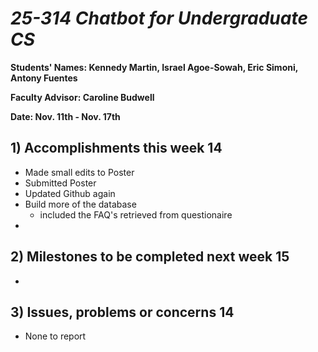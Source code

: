 # *25-314 Chatbot for Undergraduate CS*

**Students' Names: Kennedy Martin, Israel Agoe-Sowah, Eric Simoni, Antony Fuentes**

**Faculty Advisor: Caroline Budwell**

**Date: Nov. 11th - Nov. 17th**

## 1) Accomplishments this week 14
   - Made small edits to Poster
   - Submitted Poster
   - Updated Github again
   - Build more of the database
        - included the FAQ's retrieved from questionaire
   - 

## 2) Milestones to be completed next week 15
   - 

## 3) Issues, problems or concerns 14
   - None to report
